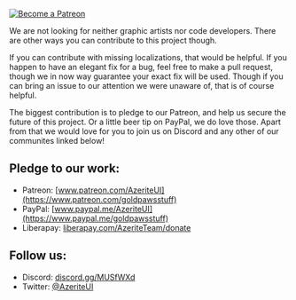 [ ![Become a Patreon](http://larsnorbergofficial.com/img/social-media-buttons-patreon-small.jpg) ](https://www.patreon.com/goldpawsstuff) 

We are not looking for neither graphic artists nor code developers. There are other ways you can contribute to this project though.

If you can contribute with missing localizations, that would be helpful. If you happen to have an elegant fix for a bug, feel free to make a pull request, though we in now way guarantee your exact fix will be used. Though if you can bring an issue to our attention we were unaware of, that is of course helpful.

The biggest contribution is to pledge to our Patreon, and help us secure the future of this project. Or a little beer tip on PayPal, we do love those. Apart from that we would love for you to join us on Discord and any other of our communites linked below! 

## **Pledge to our work:**  
* Patreon: [www.patreon.com/AzeriteUI](https://www.patreon.com/goldpawsstuff)  
* PayPal: [www.paypal.me/AzeriteUI](https://www.paypal.me/goldpawsstuff)  
* Liberapay: [liberapay.com/AzeriteTeam/donate](https://liberapay.com/goldpawsstuff/donate)

## **Follow us:**  
* Discord: [discord.gg/MUSfWXd](https://discord.gg/MUSfWXd)  
* Twitter: [@AzeriteUI](https://twitter.com/goldpawsstuff)  
